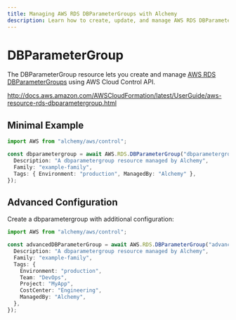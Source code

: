 ```yaml
---
title: Managing AWS RDS DBParameterGroups with Alchemy
description: Learn how to create, update, and manage AWS RDS DBParameterGroups using Alchemy Cloud Control.
---
```


# DBParameterGroup

The DBParameterGroup resource lets you create and manage [AWS RDS DBParameterGroups](https://docs.aws.amazon.com/rds/latest/userguide/) using AWS Cloud Control API.

http://docs.aws.amazon.com/AWSCloudFormation/latest/UserGuide/aws-resource-rds-dbparametergroup.html

## Minimal Example

```ts
import AWS from "alchemy/aws/control";

const dbparametergroup = await AWS.RDS.DBParameterGroup("dbparametergroup-example", {
  Description: "A dbparametergroup resource managed by Alchemy",
  Family: "example-family",
  Tags: { Environment: "production", ManagedBy: "Alchemy" },
});
```

## Advanced Configuration

Create a dbparametergroup with additional configuration:

```ts
import AWS from "alchemy/aws/control";

const advancedDBParameterGroup = await AWS.RDS.DBParameterGroup("advanced-dbparametergroup", {
  Description: "A dbparametergroup resource managed by Alchemy",
  Family: "example-family",
  Tags: {
    Environment: "production",
    Team: "DevOps",
    Project: "MyApp",
    CostCenter: "Engineering",
    ManagedBy: "Alchemy",
  },
});
```

